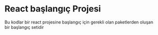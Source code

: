 # React başlangıç Projesi

Bu kodlar bir react projesine başlangıç için gerekli olan paketlerden oluşan bir başlangıç setidir